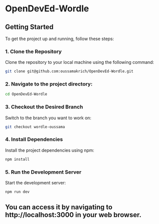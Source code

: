 # OpenDevEd-Wordle
## Getting Started

To get the project up and running, follow these steps:

### 1. Clone the Repository

Clone the repository to your local machine using the following command:

```bash
git clone git@github.com:oussamakrich/OpenDevEd-Wordle.git
```


### 2. Navigate to the project directory:

```bash
cd OpenDevEd-Wordle
```

### 3. Checkout the Desired Branch

Switch to the branch you want to work on:

```bash
git checkout wordle-oussama
```

### 4. Install Dependencies

Install the project dependencies using npm:

```bash
npm install
```

### 5. Run the Development Server

Start the development server:

```bash
npm run dev
```

## You can access it by navigating to http://localhost:3000 in your web browser.
